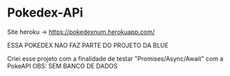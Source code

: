 # Pokedex-APi

Site heroku -> https://pokedexnum.herokuapp.com/

ESSA POKEDEX NAO FAZ PARTE DO PROJETO DA BLUE

Criei esse projeto com a finalidade de testar "Promises/Async/Await" com a PokeAPI
OBS: SEM BANCO DE DADOS
